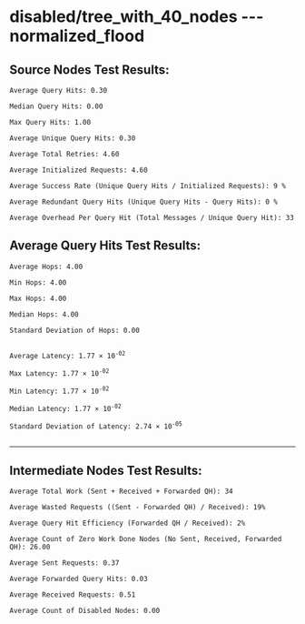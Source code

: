 # disabled/tree_with_40_nodes --- normalized_flood
## Source Nodes Test Results:
	Average Query Hits: 0.30

	Median Query Hits: 0.00

	Max Query Hits: 1.00

	Average Unique Query Hits: 0.30

	Average Total Retries: 4.60

	Average Initialized Requests: 4.60

	Average Success Rate (Unique Query Hits / Initialized Requests): 9 %

	Average Redundant Query Hits (Unique Query Hits - Query Hits): 0 %

	Average Overhead Per Query Hit (Total Messages / Unique Query Hit): 33



## Average Query Hits Test Results:
<pre><code>Average Hops: 4.00

Min Hops: 4.00

Max Hops: 4.00

Median Hops: 4.00

Standard Deviation of Hops: 0.00


Average Latency: 1.77 × 10<sup>-02</sup>

Max Latency: 1.77 × 10<sup>-02</sup>

Min Latency: 1.77 × 10<sup>-02</sup>

Median Latency: 1.77 × 10<sup>-02</sup>

Standard Deviation of Latency: 2.74 × 10<sup>-05</sup>

</code></pre>

---------------------------------------------
## Intermediate Nodes Test Results:

	Average Total Work (Sent + Received + Forwarded QH): 34

	Average Wasted Requests ((Sent - Forwarded QH) / Received): 19%

	Average Query Hit Efficiency (Forwarded QH / Received): 2%

	Average Count of Zero Work Done Nodes (No Sent, Received, Forwarded QH): 26.00

	Average Sent Requests: 0.37

	Average Forwarded Query Hits: 0.03

	Average Received Requests: 0.51

	Average Count of Disabled Nodes: 0.00

